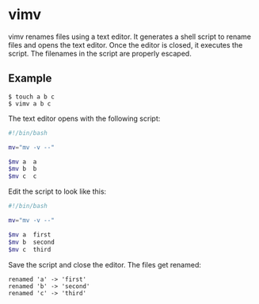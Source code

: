 vimv
====

vimv renames files using a text editor.
It generates a shell script to rename files and opens the text editor.
Once the editor is closed, it executes the script.
The filenames in the script are properly escaped.

Example
-------


    $ touch a b c
    $ vimv a b c

The text editor opens with the following script:

`````sh
#!/bin/bash

mv="mv -v --"

$mv a  a
$mv b  b
$mv c  c
`````

Edit the script to look like this:

`````sh
#!/bin/bash

mv="mv -v --"

$mv a  first
$mv b  second
$mv c  third
`````

Save the script and close the editor. The files get renamed:

`````
renamed 'a' -> 'first'
renamed 'b' -> 'second'
renamed 'c' -> 'third'
`````

